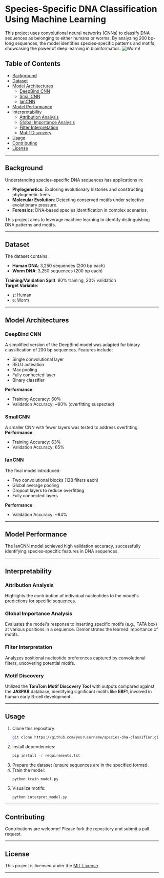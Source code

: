 
# Species-Specific DNA Classification Using Machine Learning

This project uses convolutional neural networks (CNNs) to classify DNA sequences as belonging to either humans or worms. By analyzing 200 bp-long sequences, the model identifies species-specific patterns and motifs, showcasing the power of deep learning in bioinformatics.
![Worm!](https://github.com/ianstender/yourrepo/blob/main/images/worm-genome-OIST-358osv2f3ljc3zw1a0pi4g.png)

## Table of Contents
- [Background](#background)
- [Dataset](#dataset)
- [Model Architectures](#model-architectures)
  - [DeepBind CNN](#deepbind-cnn)
  - [SmallCNN](#smallcnn)
  - [IanCNN](#iancnn)
- [Model Performance](#model-performance)
- [Interpretability](#interpretability)
  - [Attribution Analysis](#attribution-analysis)
  - [Global Importance Analysis](#global-importance-analysis)
  - [Filter Interpretation](#filter-interpretation)
  - [Motif Discovery](#motif-discovery)
- [Usage](#usage)
- [Contributing](#contributing)
- [License](#license)

---

## Background
Understanding species-specific DNA sequences has applications in:
- **Phylogenetics**: Exploring evolutionary histories and constructing phylogenetic trees.
- **Molecular Evolution**: Detecting conserved motifs under selective evolutionary pressure.
- **Forensics**: DNA-based species identification in complex scenarios.

This project aims to leverage machine learning to identify distinguishing DNA patterns and motifs.

---

## Dataset
The dataset contains:
- **Human DNA**: 3,250 sequences (200 bp each)
- **Worm DNA**: 3,250 sequences (200 bp each)

**Training/Validation Split**: 80% training, 20% validation  
**Target Variable**:  
- `1`: Human  
- `0`: Worm  

---

## Model Architectures

### DeepBind CNN
A simplified version of the DeepBind model was adapted for binary classification of 200 bp sequences. Features include:
- Single convolutional layer
- RELU activation
- Max pooling
- Fully connected layer
- Binary classifier

**Performance**:  
- Training Accuracy: 60%  
- Validation Accuracy: ~90% (overfitting suspected)

### SmallCNN
A smaller CNN with fewer layers was tested to address overfitting.  
**Performance**:  
- Training Accuracy: 63%  
- Validation Accuracy: 65%  

### IanCNN
The final model introduced:
- Two convolutional blocks (128 filters each)
- Global average pooling
- Dropout layers to reduce overfitting
- Fully connected layers

**Performance**:  
- Validation Accuracy: ~94%  

---

## Model Performance
The IanCNN model achieved high validation accuracy, successfully identifying species-specific features in DNA sequences.

---

## Interpretability

### Attribution Analysis
Highlights the contribution of individual nucleotides to the model's predictions for specific sequences.

### Global Importance Analysis
Evaluates the model's response to inserting specific motifs (e.g., TATA box) at various positions in a sequence. Demonstrates the learned importance of motifs.

### Filter Interpretation
Analyzes positional nucleotide preferences captured by convolutional filters, uncovering potential motifs.

### Motif Discovery
Utilized the **TomTom Motif Discovery Tool** with outputs compared against the **JASPAR** database, identifying significant motifs like **EBF1**, involved in human early B-cell development.

---

## Usage
1. Clone this repository:  
   ```bash
   git clone https://github.com/yourusername/species-dna-classifier.git
   ```
2. Install dependencies:  
   ```bash
   pip install -r requirements.txt
   ```
3. Prepare the dataset (ensure sequences are in the specified format).
4. Train the model:  
   ```bash
   python train_model.py
   ```
5. Visualize motifs:  
   ```bash
   python interpret_model.py
   ```

---

## Contributing
Contributions are welcome! Please fork the repository and submit a pull request.

---

## License
This project is licensed under the [MIT License](LICENSE).

---
